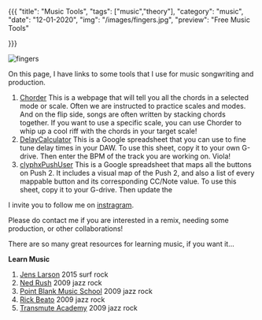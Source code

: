 {{{
  "title": "Music Tools",
  "tags": ["music","theory"],
  "category": "music",
  "date": "12-01-2020",
  "img": "/images/fingers.jpg",
  "preview": "Free Music Tools"

}}}


![fingers](../images/fingers.jpg "fingers")



On this page, I have links to some tools that I use for music songwriting and production.


1. [Chorder](https://www.knothear.com/chorder) This is a webpage that will tell you all the chords in a selected mode or scale. Often we are instructed to practice scales and modes. And on the flip side, songs are often written by stacking chords together. If you want to use a specific scale, you can use Chorder to whip up a cool riff with the chords in your target scale!
1. [DelayCalculator](https://docs.google.com/spreadsheets/d/11fC7GbYM7nXKBOFsz2ts83r6lt0Gn_q61umE3jZDKoE/edit?usp=sharing) This is a Google spreadsheet that you can use to fine tune delay times in your DAW. To use this sheet, copy it to your own G-drive. Then enter the BPM of the track you are working on. Viola!
1. [clyphxPushUser](https://docs.google.com/spreadsheets/d/1CNNxak9jobs4XudklUiW-mR-78p_DZ-IZydsbVqCIco/edit?usp=sharing) This is a Google spreadsheet that maps all the buttons on Push 2. It includes a visual map of the Push 2, and also a list of every mappable button and its corresponding CC/Note value. To use this sheet, copy it to your G-drive. Then update the 


I invite you to follow me on [instragram](https://www.instagram.com/geoffknot/).

Please do contact me if you are interested in a remix, needing some production, or other collaborations!



There are so many great resources for learning music, if you want it...


__Learn Music__

1. [Jens Larson](https://soundcloud.com/gescandon/sets/rumba-del-mar) 2015 surf rock 
1. [Ned Rush](https://soundcloud.com/user-90602762/sets/live-at-the-blackbird) 2009 jazz rock 
1. [Point Blank Music School](https://soundcloud.com/user-90602762/sets/live-at-the-blackbird) 2009 jazz rock 
1. [Rick Beato](https://soundcloud.com/user-90602762/sets/live-at-the-blackbird) 2009 jazz rock 
1. [Transmute Academy](https://soundcloud.com/user-90602762/sets/live-at-the-blackbird) 2009 jazz rock 
